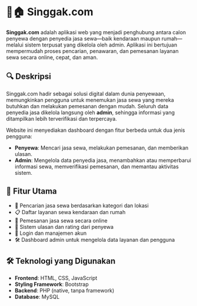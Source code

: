 # 🚗🏠 Singgak.com

**Singgak.com** adalah aplikasi web yang menjadi penghubung antara calon penyewa dengan penyedia jasa sewa—baik kendaraan maupun rumah—melalui sistem terpusat yang dikelola oleh admin. Aplikasi ini bertujuan mempermudah proses pencarian, penawaran, dan pemesanan layanan sewa secara online, cepat, dan aman.

## 🔍 Deskripsi

Singgak.com hadir sebagai solusi digital dalam dunia penyewaan, memungkinkan pengguna untuk menemukan jasa sewa yang mereka butuhkan dan melakukan pemesanan dengan mudah. Seluruh data penyedia jasa dikelola langsung oleh **admin**, sehingga informasi yang ditampilkan lebih terverifikasi dan terpercaya.

Website ini menyediakan dashboard dengan fitur berbeda untuk dua jenis pengguna:
- **Penyewa**: Mencari jasa sewa, melakukan pemesanan, dan memberikan ulasan.
- **Admin**: Mengelola data penyedia jasa, menambahkan atau memperbarui informasi sewa, memverifikasi pemesanan, dan memantau aktivitas sistem.

## 🚀 Fitur Utama

- 🔎 Pencarian jasa sewa berdasarkan kategori dan lokasi
- 📋 Daftar layanan sewa kendaraan dan rumah
- 📝 Pemesanan jasa sewa secara online
- 💬 Sistem ulasan dan rating dari penyewa
- 👥 Login dan manajemen akun
- 🛠️ Dashboard admin untuk mengelola data layanan dan pengguna

## 🛠️ Teknologi yang Digunakan

- **Frontend**: HTML, CSS, JavaScript
- **Styling Framework**: Bootstrap
- **Backend**: PHP (native, tanpa framework)
- **Database**: MySQL
